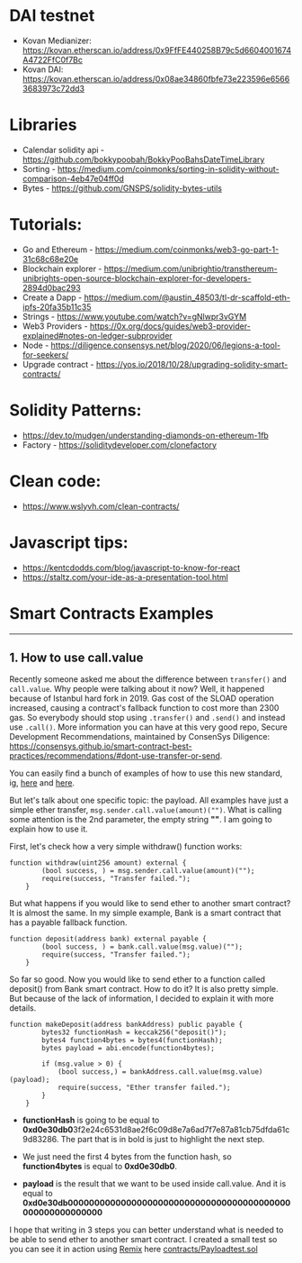 # DAI testnet
 - Kovan Medianizer: https://kovan.etherscan.io/address/0x9FfFE440258B79c5d6604001674A4722FfC0f7Bc 
 - Kovan DAI: https://kovan.etherscan.io/address/0x08ae34860fbfe73e223596e65663683973c72dd3

# Libraries

 - Calendar solidity api - https://github.com/bokkypoobah/BokkyPooBahsDateTimeLibrary
 - Sorting - https://medium.com/coinmonks/sorting-in-solidity-without-comparison-4eb47e04ff0d
 - Bytes - https://github.com/GNSPS/solidity-bytes-utils

# Tutorials:
 - Go and Ethereum - https://medium.com/coinmonks/web3-go-part-1-31c68c68e20e
 - Blockchain explorer - https://medium.com/unibrightio/transthereum-unibrights-open-source-blockchain-explorer-for-developers-2894d0bac293
 - Create a Dapp - https://medium.com/@austin_48503/tl-dr-scaffold-eth-ipfs-20fa35b11c35
 - Strings - https://www.youtube.com/watch?v=gNlwpr3vGYM 
 - Web3 Providers - https://0x.org/docs/guides/web3-provider-explained#notes-on-ledger-subprovider
 - Node - https://diligence.consensys.net/blog/2020/06/legions-a-tool-for-seekers/
 - Upgrade contract - https://yos.io/2018/10/28/upgrading-solidity-smart-contracts/

# Solidity Patterns:
 - https://dev.to/mudgen/understanding-diamonds-on-ethereum-1fb
 - Factory - https://soliditydeveloper.com/clonefactory

# Clean code:
 - https://www.wslyvh.com/clean-contracts/
 
# Javascript tips:
 - https://kentcdodds.com/blog/javascript-to-know-for-react
 - https://staltz.com/your-ide-as-a-presentation-tool.html
 
# Smart Contracts Examples

---

## 1. How to use call.value
Recently someone asked me about the difference between `transfer()` and `call.value`. Why people were talking about it now? Well, it happened because of Istanbul hard fork in 2019. Gas cost of the SLOAD operation increased, causing a contract's fallback function to cost more than 2300 gas. So everybody should stop using `.transfer()` and `.send()` and instead use `.call()`. More information you can have at this very good repo, Secure Development Recommendations, maintained by ConsenSys Diligence: https://consensys.github.io/smart-contract-best-practices/recommendations/#dont-use-transfer-or-send.

You can easily find a bunch of examples of how to use this new standard, ig, [here](https://ethereum.stackexchange.com/questions/6707/whats-the-difference-between-call-value-and-call-value) and [here](https://solidity-by-example.org/sending-ether/).

But let's talk about one specific topic: the payload. All examples have just a simple ether transfer, `msg.sender.call.value(amount)("")`. What is calling some attention is the 2nd parameter, the empty string **""**. I am going to explain how to use it.

First, let's check how a very simple withdraw() function works:
```
function withdraw(uint256 amount) external {
        (bool success, ) = msg.sender.call.value(amount)("");
        require(success, "Transfer failed.");
    }
```
But what happens if you would like to send ether to another smart contract? It is almost the same. In my simple example, Bank is a smart contract that has a payable fallback function.

```
function deposit(address bank) external payable {
        (bool success, ) = bank.call.value(msg.value)("");
        require(success, "Transfer failed.");
    }
```

So far so good. Now you would like to send ether to a function called deposit() from Bank smart contract. How to do it? It is also pretty simple. But because of the lack of information, I decided to explain it with more details.

```
function makeDeposit(address bankAddress) public payable {
        bytes32 functionHash = keccak256("deposit()");      
        bytes4 function4bytes = bytes4(functionHash);
        bytes payload = abi.encode(function4bytes);
        
        if (msg.value > 0) {
            (bool success,) = bankAddress.call.value(msg.value)(payload);
            require(success, "Ether transfer failed.");
        }      
    }
```
 - **functionHash** is going to be equal to **0xd0e30db0**3f2e24c6531d8ae2f6c09d8e7a6ad7f7e87a81cb75dfda61c9d83286. The part that is in bold is just to highlight the next step.

 - We just need the first 4 bytes from the function hash, so **function4bytes** is equal to **0xd0e30db0**.

 - **payload** is the result that we want to be used inside call.value. And it is equal to **0xd0e30db000000000000000000000000000000000000000000000000000000000**

I hope that writing in 3 steps you can better understand what is needed to be able to send ether to another smart contract. I created a small test so you can see it in action using [Remix](https://remix.ethereum.org/) here [contracts/Payloadtest.sol](contracts/Payloadtest.sol)
